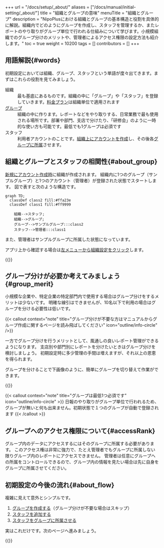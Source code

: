 +++
url = "/docs/setup/_about/"
aliases = ["/docs/manual/initial-setting/_about/"]
title = "組織とグループの意味"
menuTitle = "組織とグループ"
description = "NipoPlusにおける組織とグループの基本構造と役割を具体的に解説。組織内でどのようにグループを作成し、スタッフを管理するか、またレポートのやり取りがグループ単位で行われる仕組みについて学びます。小規模組織でのグループ分けのメリットや、管理者によるアクセス権限の設定方法も紹介します。"
toc = true
weight = 10200
tags = []
contributors = []
+++

## 用語解説{#words}

初期設定においては組織、グループ、スタッフという単語が度々出てきます。まずはこれらの役割を見てみましょう。

<dl class="basic">
<dt>組織</dt>
<dd>最も基底にあるものです。組織の中に「グループ」や「スタッフ」を登録していきます。<a href="/docs/price/_about/#fee">料金プラン</a>は組織単位で適用されます</dd>
<dt><a href="/docs/setup/make-group/">グループ</a></dt>
<dd>組織の中に作ります。レポートなどをやり取りする、日常業務で最も使用される場所です。部署や部門、支店で分けたり、「研修会」のように一時的な使い方も可能です。最低でも1グループは必須です</dd>
<dt>スタッフ</dt>
<dd>利用者アカウントのことです。<a href="/docs/setup/staff-global/make/">組織上にアカウントを作成</a>し、その後各<a href="/docs/setup/staff-global/manage/#join_staff">グループに所属</a>させます。</dd>
</dl>

## 組織とグループとスタッフの相関性{#about_group}

[新規にアカウント作成時](/docs/manual/quickstart/#create_acount)に組織が作成されます。
組織内に1つのグループ（サンプルグループ）と1つのアカウント（管理者）が登録された状態でスタートします。
図で表すと次のような構造です。

```kroki {type=mermaid}
graph TD;
  classDef class2 fill:#ffa23e
  classDef class1 fill:#ff9999

    組織-->スタッフ;
    組織-->グループ;
    グループ-->サンプルグループ:::class2
    スタッフ-->管理者:::class1

```

また、管理者はサンプルグループに所属した状態になっています。

アプリ上から確認する場合は[左メニューから組織設定をクリック](/docs/setup/staff-global/rank/#rootSettingBtn)します。

{{<iTablet filename="img/company" msg="組織設定画面では組織内のスタッフとグループを管理できるよ" alice="ok">}}

## グループ分けが必要か考えてみましょう{#group_merit}

小規模な企業や、特定企業の特定部門内で使用する場合はグループ分けをするメリットは少ないです。
明確な線引はできませんが、10名以下で利用の場合はグループを分ける必要性は低いです。

{{< callout context="note" title="グループ分けが不要な方はマニュアルからグループ作成に関するページを読み飛ばしてください" icon="outline/info-circle" />}}

一方でグループ分けを行うメリットとして、風通しの良いレポート管理ができるようになります。
支店別や部門別にレポートを分けたいときはグループ分けを検討しましょう。
初期設定時に多少管理の手間は増えますが、それ以上の恩恵を得られます。

グループを分けることで下画像のように、簡単にグループを切り替えて作業ができます。

{{<icatch filename="img/switch-group" msg="作業グループを複数作成作って使い分けると色々便利ですよ" alice="guide">}}

{{< callout context="note" title="グループは最低1つ必須です" icon="outline/info-circle" >}}
日報のやり取りがグループ単位で行われるため、グループが無いと何も出来ません。初期状態で１つのグループが自動で登録されます
{{< /callout >}}

## グループへのアクセス権限について{#accessRank}

グループ内のデータにアクセスするにはそのグループに所属する必要があります。
このアクセス権は非常に強力で、たとえ管理者でもグループに所属しない限りグループ内のレポートにアクセスできません。
管理者は任意にグループへの所属をコントロールできるので、グループ内の情報を見たい場合は先に自身をグループに所属させてください。

## 初期設定の今後の流れ{#about_flow}

複雑に見えて意外とシンプルです。

1. [グループを作成する](/docs/setup/make-group/)（グループ分けが不要な場合はスキップ）
1. [スタッフを追加する](/docs/setup/staff-global/make/)
1. [スタッフをグループに所属させる](/docs/setup/staff-global/manage/#join_staff)

実はこれだけです。次のページへ進みましょう。

{{<nextBlog>}}
